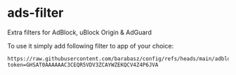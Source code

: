 # ads-filter
Extra filters for AdBlock, uBlock Origin &amp; AdGuard

To use it simply add following filter to app of your choice:

```
https://raw.githubusercontent.com/barabasz/config/refs/heads/main/adblock/barabasz.txt?token=GHSAT0AAAAAAC3CEQR5VDV3ZCAYWZEKQCV4Z4P6JVA
```

